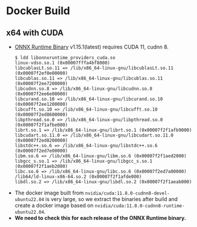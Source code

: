 # Docker Build

## x64 with CUDA

- [ONNX Runtime Binary](https://github.com/microsoft/onnxruntime/releases) v1.15.1(latest) requires CUDA 11, cudnn 8.
  ```
  $ ldd libonnxruntime_providers_cuda.so 
  linux-vdso.so.1 (0x00007fffa4bf8000)
  libcublasLt.so.11 => /lib/x86_64-linux-gnu/libcublasLt.so.11 (0x00007f2ef0e00000)
  libcublas.so.11 => /lib/x86_64-linux-gnu/libcublas.so.11 (0x00007f2ee7200000)
  libcudnn.so.8 => /lib/x86_64-linux-gnu/libcudnn.so.8 (0x00007f2ee6e00000)
  libcurand.so.10 => /lib/x86_64-linux-gnu/libcurand.so.10 (0x00007f2ee1200000)
  libcufft.so.10 => /lib/x86_64-linux-gnu/libcufft.so.10 (0x00007f2ed8600000)
  libpthread.so.0 => /lib/x86_64-linux-gnu/libpthread.so.0 (0x00007f2f1afbe000)
  librt.so.1 => /lib/x86_64-linux-gnu/librt.so.1 (0x00007f2f1afb9000)
  libcudart.so.11.0 => /lib/x86_64-linux-gnu/libcudart.so.11.0 (0x00007f2ed8200000)
  libstdc++.so.6 => /lib/x86_64-linux-gnu/libstdc++.so.6 (0x00007f2ed7e00000)
  libm.so.6 => /lib/x86_64-linux-gnu/libm.so.6 (0x00007f2f1aed2000)
  libgcc_s.so.1 => /lib/x86_64-linux-gnu/libgcc_s.so.1 (0x00007f2f1aeb2000)
  libc.so.6 => /lib/x86_64-linux-gnu/libc.so.6 (0x00007f2ed7a00000)
  /lib64/ld-linux-x86-64.so.2 (0x00007f2f1afde000)
  libdl.so.2 => /lib/x86_64-linux-gnu/libdl.so.2 (0x00007f2f1aeab000)
  ```
- The docker image built from `nvidia/cuda:11.8.0-cudnn8-devel-ubuntu22.04` is very large, so we extract the binaries
  after build and create a docker image based on `nvidia/cuda:11.8.0-cudnn8-runtime-ubuntu22.04`.
- **We need to check this for each release of the ONNX Runtime binary.**
